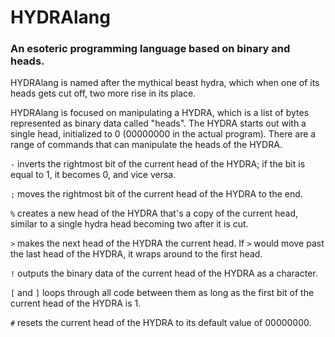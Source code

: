 # HYDRAlang
### An esoteric programming language based on binary and heads.

HYDRAlang is named after the mythical beast hydra, which when one of its heads gets cut off, two more rise in its place.

HYDRAlang is focused on manipulating a HYDRA, which is a list of bytes represented as binary data called "heads". The HYDRA starts out with a single head, initialized to 0 (00000000 in the actual program). There are a range of commands that can manipulate the heads of the HYDRA.  

`-` inverts the rightmost bit of the current head of the HYDRA; if the bit is equal to 1, it becomes 0, and vice versa.  

`;` moves the rightmost bit of the current head of the HYDRA to the end.  

`%` creates a new head of the HYDRA that's a copy of the current head, similar to a single hydra head becoming two after it is cut.  

`>` makes the next head of the HYDRA the current head. If `>` would move past the last head of the HYDRA, it wraps around to the first head.

 `!` outputs the binary data of the current head of the HYDRA as a character.
 
 `[` and `]` loops through all code between them as long as the first bit of the current head of the HYDRA is 1.
 
 `#` resets the current head of the HYDRA to its default value of 00000000.

